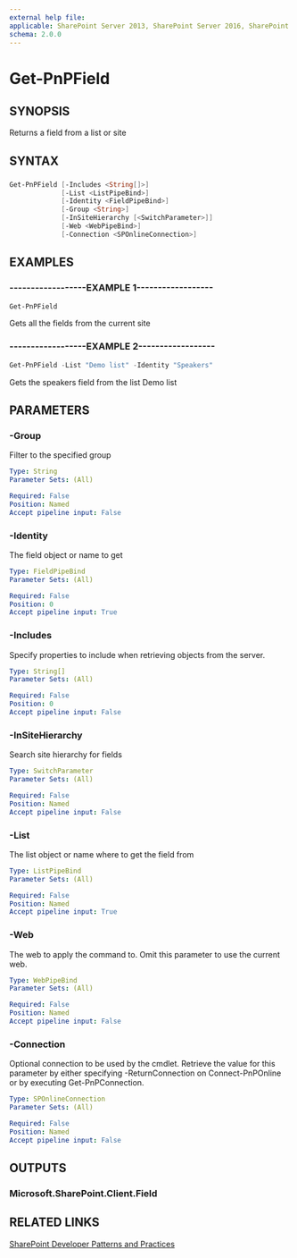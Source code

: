 ```yaml
---
external help file:
applicable: SharePoint Server 2013, SharePoint Server 2016, SharePoint Server 2019, SharePoint Online
schema: 2.0.0
---
```

# Get-PnPField

## SYNOPSIS
Returns a field from a list or site

## SYNTAX 

### 
```powershell
Get-PnPField [-Includes <String[]>]
             [-List <ListPipeBind>]
             [-Identity <FieldPipeBind>]
             [-Group <String>]
             [-InSiteHierarchy [<SwitchParameter>]]
             [-Web <WebPipeBind>]
             [-Connection <SPOnlineConnection>]
```

## EXAMPLES

### ------------------EXAMPLE 1------------------
```powershell
Get-PnPField
```

Gets all the fields from the current site

### ------------------EXAMPLE 2------------------
```powershell
Get-PnPField -List "Demo list" -Identity "Speakers"
```

Gets the speakers field from the list Demo list

## PARAMETERS

### -Group
Filter to the specified group

```yaml
Type: String
Parameter Sets: (All)

Required: False
Position: Named
Accept pipeline input: False
```

### -Identity
The field object or name to get

```yaml
Type: FieldPipeBind
Parameter Sets: (All)

Required: False
Position: 0
Accept pipeline input: True
```

### -Includes
Specify properties to include when retrieving objects from the server.

```yaml
Type: String[]
Parameter Sets: (All)

Required: False
Position: 0
Accept pipeline input: False
```

### -InSiteHierarchy
Search site hierarchy for fields

```yaml
Type: SwitchParameter
Parameter Sets: (All)

Required: False
Position: Named
Accept pipeline input: False
```

### -List
The list object or name where to get the field from

```yaml
Type: ListPipeBind
Parameter Sets: (All)

Required: False
Position: Named
Accept pipeline input: True
```

### -Web
The web to apply the command to. Omit this parameter to use the current web.

```yaml
Type: WebPipeBind
Parameter Sets: (All)

Required: False
Position: Named
Accept pipeline input: False
```

### -Connection
Optional connection to be used by the cmdlet. Retrieve the value for this parameter by either specifying -ReturnConnection on Connect-PnPOnline or by executing Get-PnPConnection.

```yaml
Type: SPOnlineConnection
Parameter Sets: (All)

Required: False
Position: Named
Accept pipeline input: False
```

## OUTPUTS

### Microsoft.SharePoint.Client.Field

## RELATED LINKS

[SharePoint Developer Patterns and Practices](https://aka.ms/sppnp)